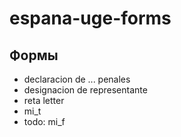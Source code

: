 # espana-uge-forms

## Формы
- declaracion de ... penales
- designacion de representante
- reta letter
- mi_t
- todo: mi_f